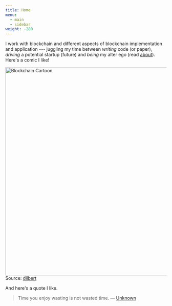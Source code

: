 ```yaml
---
title: Home
menu:
  - main
  - sidebar
weight: -280
---
```

<!-- ![The General Problem](https://imgs.xkcd.com/comics/the_general_problem.png "I find that when someone's taking time to do something right in the present, they're a perfectionist with no ability to prioritize, whereas when someone took time to do something right in the past, they're a master artisan of great foresight.")<br/>
Source: [xkcd](https://xkcd.com/974/) -->

I work with blockchain and different aspects of blockchain implementation and application --- juggling my time between *writing* code (or paper), *driving* a potential startup (future) and *being* my alter ego (read [about](about)). Here's a comic I like!

<!-- ![](images/blockcain-cartoon.png "Blockchain Cartoon")<br/> -->
<img src="images/blockcain-cartoon.png" alt="Blockchain Cartoon" width="650px"/></br>
Source: [dilbert](http://dilbert.com)

And here's a quote I like.

> Time you enjoy wasting is not wasted time.
> — [Unknown](https://quoteinvestigator.com/2010/06/11/time-you-enjoy/)

<!-- — John Lennon/Bertrand Russell/Laurence J. Peter/Marthe Troly-Curtin/T. S. Elliot/Soren Kierkegaard -->

<!-- <p>I ♥ <i class="fa fa-coffee"></i></p> -->